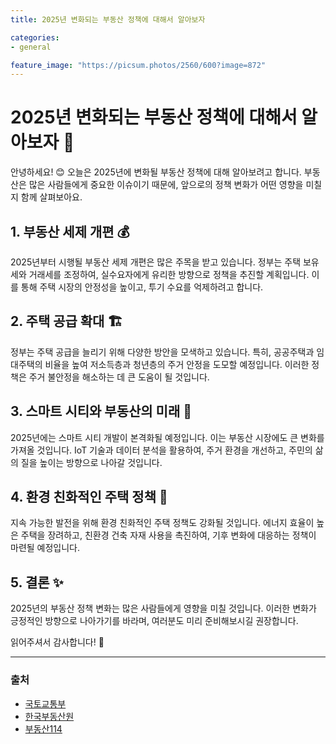 ```yaml
---
title: 2025년 변화되는 부동산 정책에 대해서 알아보자

categories: 
- general

feature_image: "https://picsum.photos/2560/600?image=872"
---
```


# 2025년 변화되는 부동산 정책에 대해서 알아보자 🏡

안녕하세요! 😊 오늘은 2025년에 변화될 부동산 정책에 대해 알아보려고 합니다. 부동산은 많은 사람들에게 중요한 이슈이기 때문에, 앞으로의 정책 변화가 어떤 영향을 미칠지 함께 살펴보아요.

## 1. 부동산 세제 개편 💰

2025년부터 시행될 부동산 세제 개편은 많은 주목을 받고 있습니다. 정부는 주택 보유세와 거래세를 조정하여, 실수요자에게 유리한 방향으로 정책을 추진할 계획입니다. 이를 통해 주택 시장의 안정성을 높이고, 투기 수요를 억제하려고 합니다.

## 2. 주택 공급 확대 🏗️

정부는 주택 공급을 늘리기 위해 다양한 방안을 모색하고 있습니다. 특히, 공공주택과 임대주택의 비율을 높여 저소득층과 청년층의 주거 안정을 도모할 예정입니다. 이러한 정책은 주거 불안정을 해소하는 데 큰 도움이 될 것입니다.

## 3. 스마트 시티와 부동산의 미래 🌆

2025년에는 스마트 시티 개발이 본격화될 예정입니다. 이는 부동산 시장에도 큰 변화를 가져올 것입니다. IoT 기술과 데이터 분석을 활용하여, 주거 환경을 개선하고, 주민의 삶의 질을 높이는 방향으로 나아갈 것입니다.

## 4. 환경 친화적인 주택 정책 🌿

지속 가능한 발전을 위해 환경 친화적인 주택 정책도 강화될 것입니다. 에너지 효율이 높은 주택을 장려하고, 친환경 건축 자재 사용을 촉진하여, 기후 변화에 대응하는 정책이 마련될 예정입니다.

## 5. 결론 ✨

2025년의 부동산 정책 변화는 많은 사람들에게 영향을 미칠 것입니다. 이러한 변화가 긍정적인 방향으로 나아가기를 바라며, 여러분도 미리 준비해보시길 권장합니다. 

읽어주셔서 감사합니다! 🙏

---

### 출처
- [국토교통부](http://www.molit.go.kr)
- [한국부동산원](http://www.kab.co.kr)
- [부동산114](http://www.r114.co.kr)